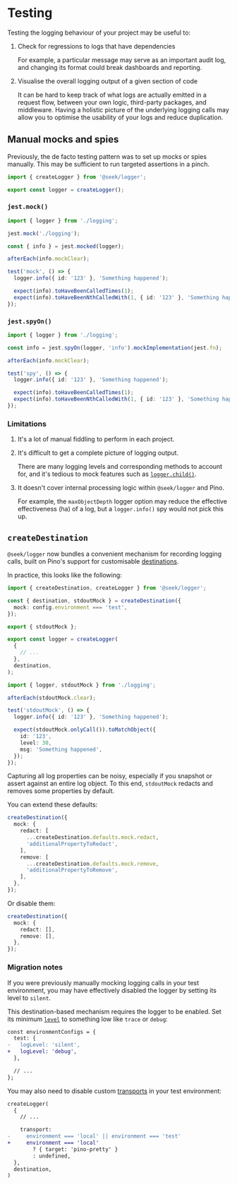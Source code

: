 # Testing

Testing the logging behaviour of your project may be useful to:

1. Check for regressions to logs that have dependencies

   For example, a particular message may serve as an important audit log,
   and changing its format could break dashboards and reporting.

2. Visualise the overall logging output of a given section of code

   It can be hard to keep track of what logs are actually emitted in a request
   flow, between your own logic, third-party packages, and middleware. Having a
   holistic picture of the underlying logging calls may allow you to optimise
   the usability of your logs and reduce duplication.

## Manual mocks and spies

Previously, the de facto testing pattern was to set up mocks or spies manually.
This may be sufficient to run targeted assertions in a pinch.

```typescript
import { createLogger } from '@seek/logger';

export const logger = createLogger();
```

### `jest.mock()`

```typescript
import { logger } from './logging';

jest.mock('./logging');

const { info } = jest.mocked(logger);

afterEach(info.mockClear);

test('mock', () => {
  logger.info({ id: '123' }, 'Something happened');

  expect(info).toHaveBeenCalledTimes(1);
  expect(info).toHaveBeenNthCalledWith(1, { id: '123' }, 'Something happened');
});
```

### `jest.spyOn()`

```typescript
import { logger } from './logging';

const info = jest.spyOn(logger, 'info').mockImplementation(jest.fn);

afterEach(info.mockClear);

test('spy', () => {
  logger.info({ id: '123' }, 'Something happened');

  expect(info).toHaveBeenCalledTimes(1);
  expect(info).toHaveBeenNthCalledWith(1, { id: '123' }, 'Something happened');
});
```

### Limitations

1. It's a lot of manual fiddling to perform in each project.

2. It's difficult to get a complete picture of logging output.

   There are many logging levels and corresponding methods to account for,
   and it's tedious to mock features such as [`logger.child()`].

3. It doesn't cover internal processing logic within `@seek/logger` and Pino.

   For example, the `maxObjectDepth` logger option may reduce the effective
   effectiveness (ha) of a log, but a `logger.info()` spy would not pick
   this up.

[`logger.child()`]: https://github.com/pinojs/pino/blob/v9.2.1/docs/child-loggers.md

## `createDestination`

`@seek/logger` now bundles a convenient mechanism for recording logging calls,
built on Pino's support for customisable [destinations].

[destinations]: https://github.com/pinojs/pino/blob/v9.2.1/docs/api.md#destination

In practice, this looks like the following:

```typescript
import { createDestination, createLogger } from '@seek/logger';

const { destination, stdoutMock } = createDestination({
  mock: config.environment === 'test',
});

export { stdoutMock };

export const logger = createLogger(
  {
    // ...
  },
  destination,
);
```

```typescript
import { logger, stdoutMock } from './logging';

afterEach(stdoutMock.clear);

test('stdoutMock', () => {
  logger.info({ id: '123' }, 'Something happened');

  expect(stdoutMock.onlyCall()).toMatchObject({
    id: '123',
    level: 30,
    msg: 'Something happened',
  });
});
```

Capturing all log properties can be noisy,
especially if you snapshot or assert against an entire log object.
To this end, `stdoutMock` redacts and removes some properties by default.

You can extend these defaults:

```typescript
createDestination({
  mock: {
    redact: [
      ...createDestination.defaults.mock.redact,
      'additionalPropertyToRedact',
    ],
    remove: [
      ...createDestination.defaults.mock.remove,
      'additionalPropertyToRemove',
    ],
  },
});
```

Or disable them:

```typescript
createDestination({
  mock: {
    redact: [],
    remove: [],
  },
});
```

### Migration notes

If you were previously manually mocking logging calls in your test environment,
you may have effectively disabled the logger by setting its level to `silent`.

This destination-based mechanism requires the logger to be enabled. Set its
minimum [`level`] to something low like `trace` or `debug`:

```diff
const environmentConfigs = {
  test: {
-   logLevel: 'silent',
+   logLevel: 'debug',
  },

  // ...
};
```

You may also need to disable custom [transports] in your test environment:

```diff
createLogger(
  {
    // ...

    transport:
-     environment === 'local' || environment === 'test'
+     environment === 'local'
        ? { target: 'pino-pretty' }
        : undefined,
  },
  destination,
)
```

[`level`]: https://github.com/pinojs/pino/blob/v9.4.0/docs/api.md#logger-level
[transports]: https://github.com/pinojs/pino/blob/v9.4.0/docs/transports.md
